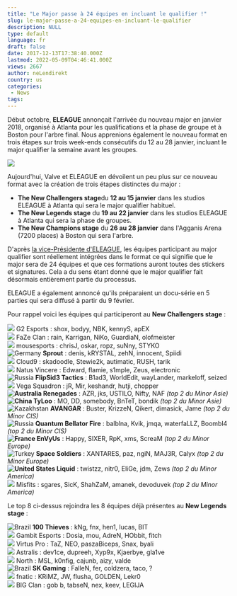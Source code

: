 ```yaml
---
title: "Le Major passe à 24 équipes en incluant le qualifier !"
slug: le-major-passe-a-24-equipes-en-incluant-le-qualifier
description: NULL
type: default
language: fr
draft: false
date: 2017-12-13T17:38:40.000Z
lastmod: 2022-05-09T04:46:41.000Z
views: 2667
author: neLendirekt
country: us
categories:
 - News
tags:
---
```

Début octobre, **ELEAGUE** annonçait l'arrivée du nouveau major en janvier 2018, organisé à Atlanta pour les qualifications et la phase de groupe et à Boston pour l'arbre final. Nous apprenions également le nouveau format en trois étapes sur trois week-ends consécutifs du 12 au 28 janvier, incluant le major qualifier la semaine avant les groupes.

![](https://flickshot-ue.s3.eu-west-2.amazonaws.com/flickshot/article/5a31339108e49/images/RI9vKpotVVjTraEXUf8xy4DxhEREv6dZVfDgWEQI.png)

Aujourd'hui, Valve et ELEAGUE en dévoilent un peu plus sur ce nouveau format avec la création de trois étapes distinctes du major : 

* **The New Challengers stage**du **12 au 15 janvier** dans les studios ELEAGUE à Atlanta qui sera le major qualifier habituel.
* **The New Legends stage** du **19 au 22 janvier** dans les studios ELEAGUE à Atlanta qui sera la phase de groupes.
* **The New Champions stage** du **26 au 28 janvier** dans l'Agganis Arena (7200 places) à Boston qui sera l'arbre.

D'après [la vice-Présidente d'ELEAGUE](https://twitter.com/burbunny/status/940994626604986368?ref%5Fsrc=twsrc%5Etfw&ref%5Furl=https%3A%2F%2Fwww.hltv.org%2Fnews%2F22269%2Fvalve-revamps-major-stage-names-to-include-qualifier-all-24-teams-to-have-stickers), les équipes participant au major qualifier sont réellement intégrées dans le format ce qui signifie que le major sera de 24 équipes et que ces formations auront toutes des stickers et signatures. Cela a du sens étant donné que le major qualifier fait désormais entièrement partie du processus.

ELEAGUE a également annoncé qu'ils préparaient un docu-série en 5 parties qui sera diffusé à partir du 9 février.

Pour rappel voici les équipes qui participeront au **New Challengers stage** :

![](/images/countries/fr.svg) G2 Esports : shox, bodyy, NBK, kennyS, apEX⁠ ⁠ ⁠  
![](/images/countries/eu.svg) FaZe Clan : rain, Karrigan, NiKo, GuardiaN, olofmeister⁠ ⁠ ⁠  
![](/images/countries/eu.svg) mousesports : chrisJ, oskar, ropz, suNny, STYKO⁠ ⁠ ⁠  
![Germany](/images/countries/de.svg) ⁠**Sp⁠rout** : denis, kRYSTAL, zehN, innocent, Spiidi⁠ ⁠  
![](/images/countries/us.svg) Cloud9 : skadoodle, Stewie2k, autimatic, RUSH, tarik⁠ ⁠  
![](/images/countries/ua.svg) Natus Vincere : Edward, flamie, s1mple, Zeus⁠, electronic  
![Russia](/images/countries/ru.svg) ⁠**FlipSid3 Tactics** : B1ad3, WorldEdit, wayLander, markeloff, seized⁠ ⁠  
![](/images/countries/ru.svg) Vega Squadron : jR, Mir, keshandr, hutji, chopper⁠ ⁠  
**![Australia](/images/countries/au.svg) ⁠Renegades** : AZR, jks, USTILO, Nifty, NAF _(top 2 du Minor Asie)_  
**![China](/images/countries/cn.svg) TyLoo** : MO, DD, somebody, BnTeT, bondik _(top 2 du Minor Asie)_  
![Kazakhstan](/images/countries/kz.svg) ⁠**AVANGAR** : Buster, KrizzeN, Qikert, dimasick, Jame _(top 2 du Minor CIS)_  
![Russia](/images/countries/ru.svg) ⁠**Quantum Bellator Fire** : balblna, Kvik, jmqa, waterfaLLZ, Boombl4 _(top 2 du Minor CIS)_  
**![France](/images/countries/fr.svg) ⁠EnVyUs** : Happy, SIXER, RpK, xms, ScreaM _(top 2 du Minor Europe)_   
![Turkey](/images/countries/tr.svg) ⁠**Space Soldiers** : XANTARES, paz, ngiN, MAJ3R, Calyx _(top 2 du Minor Europe)_  
**![United States](/images/countries/us.svg) ⁠Liquid** : twistzz, nitr0, EliGe, jdm, Zews _(top 2 du Minor America)_  
![](/images/countries/us.svg) Misfits : sgares, SicK, ShahZaM, amanek, devoduvek⁠ _(top 2 du Minor America)_

Le top 8 ci-dessus rejoindra les 8 équipes déjà présentes au **New Legends stage** : 

![Brazil](/images/countries/br.svg)⁠ **100 Thieves** : kNg, fnx, hen1, lucas, BIT⁠ ⁠ ⁠  
![](/images/countries/kz.svg) Gambit Esports : Dosia, mou, AdreN, HObbit, fitch⁠  
![](/images/countries/pl.svg) Virtus Pro : TaZ, NEO, paszaBiceps, Snax, byali⁠ ⁠ ⁠  
![](/images/countries/dk.svg) Astralis : dev1ce, dupreeh, Xyp9x, Kjaerbye, gla1ve⁠ ⁠  
![](/images/countries/dk.svg) North : MSL, k0nfig, cajunb, aizy, valde⁠ ⁠  
![Brazil](/images/countries/br.svg)⁠ **SK Gaming** : FalleN, fer, coldzera, taco, ?  
![](/images/countries/se.svg) fnatic : KRiMZ, JW, flusha, GOLDEN, Lekr0⁠ ⁠  
![](/images/countries/de.svg) BIG Clan : gob b, tabseN, nex, keev, LEGIJA⁠ ⁠

